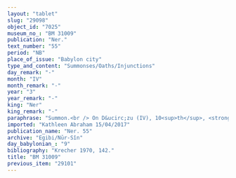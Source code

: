 ```yaml
---
layout: "tablet"
slug: "29098"
object_id: "7025"
museum_no_: "BM 31009"
publication: "Ner."
text_number: "55"
period: "NB"
place_of_issue: "Babylon city"
type_and_content: "Summonses/Oaths/Injunctions"
day_remark: "-"
month: "IV"
month_remark: "-"
year: "3"
year_remark: "-"
king: "Ner"
king_remark: "-"
paraphrase: "Summon.<br /> On D&ucirc;zu (IV), 10<sup>th</sup>, <strong>A<sub>1</sub></strong> and <strong>A<sub>2</sub></strong> will lead <strong>B<sub>1</sub></strong>, and <strong>B<sub>2</sub></strong> to the entrance of the Crown Prince&rsquo;s house. <strong>C</strong>, the clerk (uncertain: the term <em>sēpiru</em> is only partially readable), will settle with them the accounts for the tinned hides (<em>ṣallu</em>) and the dyed leather (<em>du&scaron;&ucirc;</em>). The hides that are then still owed by <strong>A<sub>1</sub></strong> and <strong>A<sub>2</sub></strong> they will pay [&hellip;] as established in <strong>C</strong>&rsquo;s parchments (<em>niāru</em>). Names of 2 witnesses. Scribe: Nab&ucirc;-ahhē-iddin/&Scaron;ulāya//Egibi.<br /> &nbsp;<br /> <strong>A<sub>1</sub></strong> = Marduk-nādin-&scaron;umi/Marduk-&scaron;arrāni; <strong>A<sub>2</sub></strong> = Nab&ucirc;-zēru-ibni/Nab&ucirc;-tukt&ucirc;-erība; <strong>B<sub>1</sub></strong> = Kalbāya/Nab&ucirc;-tukt&ucirc;-erība; B<sub>2</sub> = Kalbāya/Gabbia; <strong>C</strong> = Kināya, <em>sēpiru</em>"
imported: "Kathleen Abraham 15/04/2017"
publication_name: "Ner. 55"
archive: "Egibi/Nūr-Sîn"
day_babylonian_: "9"
bibliography: "Krecher 1970, 142."
title: "BM 31009"
previous_item: "29101"
---
```

